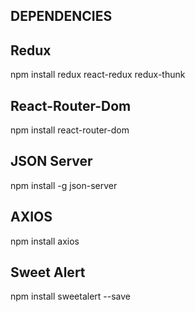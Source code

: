 ## DEPENDENCIES

## Redux
npm install redux react-redux redux-thunk

## React-Router-Dom

npm install react-router-dom

## JSON Server

npm install -g json-server

## AXIOS

npm install axios

## Sweet Alert

npm install sweetalert --save